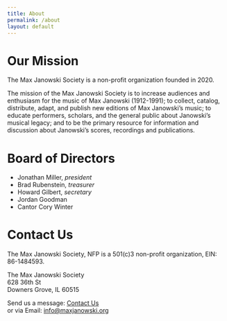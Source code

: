 ```yaml
---
title: About
permalink: /about
layout: default
---
```


# Our Mission

The Max Janowski Society is a non-profit organization founded in 2020.

The mission of the Max Janowski Society is to increase audiences
and enthusiasm for the music of Max Janowski (1912-1991); to
collect, catalog, distribute, adapt, and publish new editions
of Max Janowski’s music; to educate performers, scholars, and
the general public about Janowski’s musical legacy; and to
be the primary resource for information and discussion about
Janowski’s scores, recordings and publications.

# Board of Directors

- Jonathan Miller, *president*
- Brad Rubenstein, *treasurer*
- Howard Gilbert, *secretary*
- Jordan Goodman
- Cantor Cory Winter

# Contact Us

The Max Janowski Society, NFP is a 501(c)3 non-profit
organization, EIN: 86-1484593.

The Max Janowski Society<br/>
628 36th St<br/>
Downers Grove, IL 60515

Send us a message: [Contact Us](/Contact "Send message to maxjanowski.org") <br/>
or via Email: [info@maxjanowski.org](mailto:info@maxjanowski.org)

